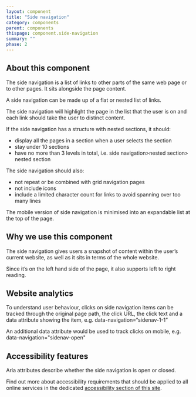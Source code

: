 ```yaml
---
layout: component
title: "Side navigation"
category: components
parent: components
thispage: component.side-navigation
summary: ""
phase: 2
---
```



## About this component

The side navigation is a list of links to other parts of the same web page or to other pages. It sits alongside the page content.

A side navigation can be made up of a flat or nested list of links.

The side navigation will highlight the page in the list that the user is on and each link should take the user to distinct content.  

If the side navigation has a structure with nested sections, it should:

* display all the pages in a section when a user selects the section
* stay under 10 sections
* have no more than 3 levels in total, i.e. side navigation>nested section> nested section  

The side navigation should also:

* not repeat or be combined with grid navigation pages
* not include icons
* include a limited character count for links to avoid spanning over too many lines

The mobile version of side navigation is minimised into an expandable list at the top of the page.

## Why we use this component
The side navigation gives users a snapshot of content within the user’s current website, as well as it sits in terms of the whole website.

Since it’s on the left hand side of the page, it also supports left to right reading.

## Website analytics
To understand user behaviour, clicks on side navigation items can be tracked through the original page path, the click URL, the click text and a data attribute showing the item, e.g. data-navigation=“sidenav-1-1”  

An additional data attribute would be used to track clicks on mobile, e.g. data-navigation="sidenav-open"  

## Accessibility features
Aria attributes describe whether the side navigation is open or closed.

Find out more about accessibility requirements that should be applied to all online services in the dedicated [accessibility section of this site](/accessibility/).
